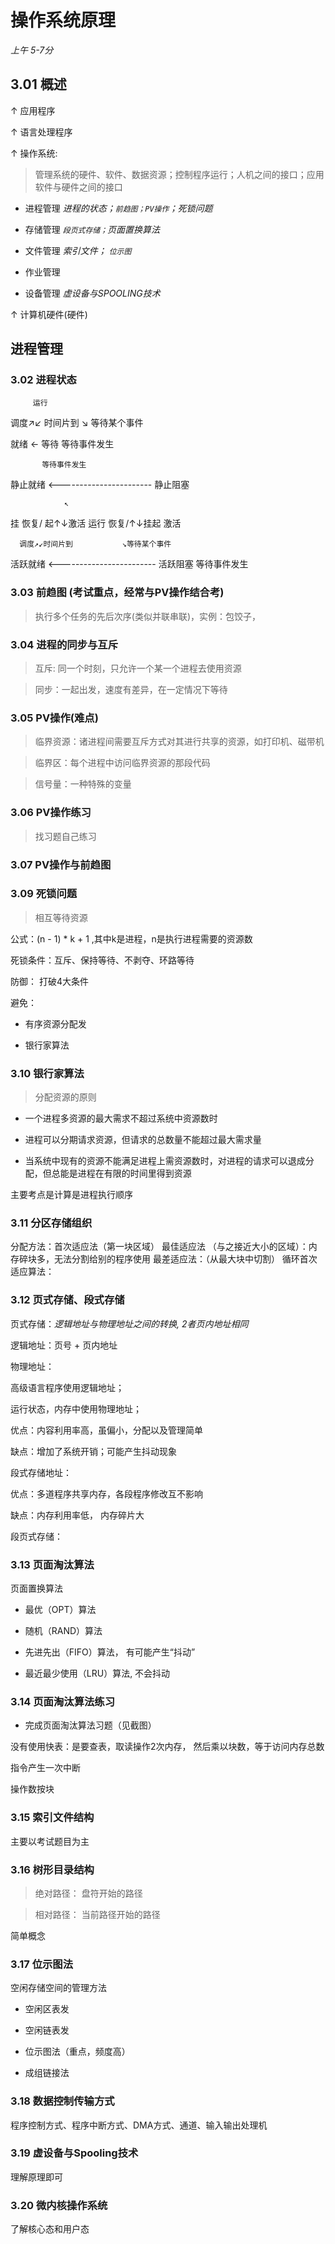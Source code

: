# 操作系统原理

*上午 5-7分*

## 3.01 概述

↑ 应用程序

↑ 语言处理程序

↑ 操作系统:

  > 管理系统的硬件、软件、数据资源；控制程序运行；人机之间的接口；应用软件与硬件之间的接口

  * 进程管理 *进程的状态；`前趋图；PV操作`；死锁问题*

  * 存储管理 *`段页式存储；`页面置换算法*

  * 文件管理 *索引文件； `位示图`*

  * 作业管理

  * 设备管理 *虚设备与SPOOLING技术*

↑ 计算机硬件(硬件)

## 进程管理

### 3.02 进程状态

         运行

调度↗↙ 时间片到       ↘ 等待某个事件

  就绪        ←         等待
        等待事件发生


           等待事件发生
静止就绪 <----------------------- 静止阻塞

                ↖
挂  恢复/
起↑↓激活           运行              恢复/↑↓挂起
                                    激活


      调度↗↙时间片到           ↘等待某个事件



活跃就绪 <------------------------ 活跃阻塞
             等待事件发生


### 3.03 前趋图 (考试重点，经常与PV操作结合考)

> 执行多个任务的先后次序(类似并联串联)，实例：包饺子，

### 3.04 进程的同步与互斥

> 互斥: 同一个时刻，只允许一个某一个进程去使用资源

> 同步：一起出发，速度有差异，在一定情况下等待

### 3.05 PV操作(难点)

> 临界资源：诸进程间需要互斥方式对其进行共享的资源，如打印机、磁带机

> 临界区：每个进程中访问临界资源的那段代码

> 信号量：一种特殊的变量




### 3.06 PV操作练习

> 找习题自己练习

### 3.07 PV操作与前趋图

### 3.09 死锁问题

> 相互等待资源

公式：(n - 1) * k + 1 ,其中k是进程，n是执行进程需要的资源数

死锁条件：互斥、保持等待、不剥夺、环路等待

防御： 打破4大条件

避免：

* 有序资源分配发

* 银行家算法

### 3.10 银行家算法

> 分配资源的原则

* 一个进程多资源的最大需求不超过系统中资源数时

* 进程可以分期请求资源，但请求的总数量不能超过最大需求量

* 当系统中现有的资源不能满足进程上需资源数时，对进程的请求可以退成分配，但总能是进程在有限的时间里得到资源

主要考点是计算是进程执行顺序

### 3.11 分区存储组织

分配方法：首次适应法（第一块区域）
         最佳适应法 （与之接近大小的区域）：内存碎块多，无法分割给别的程序使用
         最差适应法：（从最大块中切割）
         循环首次适应算法：

### 3.12 页式存储、段式存储

页式存储：*逻辑地址与物理地址之间的转换, 2者页内地址相同*

逻辑地址：页号 + 页内地址

物理地址：

高级语言程序使用逻辑地址；

运行状态，内存中使用物理地址；

优点：内容利用率高，虽偏小，分配以及管理简单

缺点：增加了系统开销；可能产生抖动现象

段式存储地址：

优点：多道程序共享内存，各段程序修改互不影响

缺点：内存利用率低， 内存碎片大

段页式存储：

### 3.13 页面淘汰算法

页面置换算法

* 最优（OPT）算法

*  随机（RAND）算法

* 先进先出（FIFO）算法， 有可能产生“抖动”

* 最近最少使用（LRU）算法, 不会抖动

### 3.14 页面淘汰算法练习

* 完成页面淘汰算法习题（见截图）

没有使用快表：是要查表，取读操作2次内存， 然后乘以块数，等于访问内存总数

指令产生一次中断

操作数按块

### 3.15 索引文件结构

主要以考试题目为主

### 3.16 树形目录结构

> 绝对路径： 盘符开始的路径

> 相对路径： 当前路径开始的路径

简单概念

### 3.17 位示图法

空闲存储空间的管理方法

* 空闲区表发

* 空闲链表发

* 位示图法（重点，频度高）

* 成组链接法

### 3.18 数据控制传输方式

程序控制方式、程序中断方式、DMA方式、通道、输入输出处理机

### 3.19 虚设备与Spooling技术

理解原理即可

### 3.20 微内核操作系统

了解核心态和用户态
